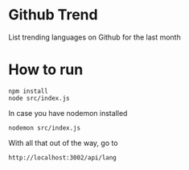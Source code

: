 # Github Trend
List trending languages on Github for the last month

# How to run
```
npm install
node src/index.js
```

In case you have nodemon installed
```
nodemon src/index.js
```

With all that out of the way, go to
```
http://localhost:3002/api/lang
```
